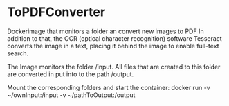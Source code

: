 # ToPDFConverter
Dockerimage that monitors a folder an convert new images to PDF
In addition to that, the OCR (optical character recognition) software Tesseract converts the image in a text, placing it behind the image to enable full-text search.

The Image monitors the folder /input. All files that are created to this folder are converted in put into to the path /output.



Mount the corresponding folders and start the container:
docker run -v ~/ownInput:/input -v ~/pathToOutput:/output 
